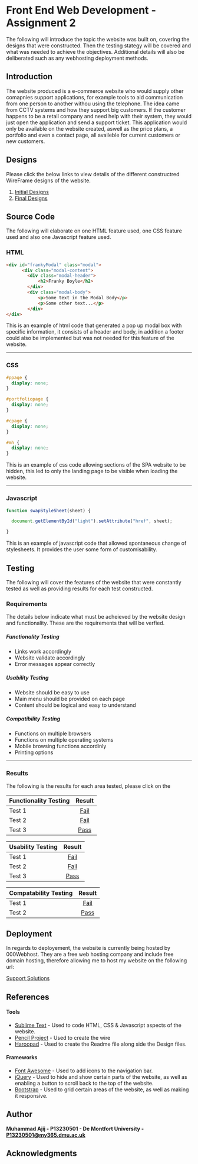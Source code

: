 
# Front End Web Development - Assignment 2

The following will introduce the topic the website was built on, covering the designs that were constructed. Then the testing stategy will be covered and what was needed to achieve the objectives. Additional details will also be deliberated such as any webhosting deployment methods.

## Introduction

The website produced is a e-commerce website who would supply other comapnies support applications, for example tools to aid communication from one person to another withou using the telephone. The idea came from CCTV systems and how they support big customers. If the customer happens to be a retail company and need help with their system, they would just open the application and send a support ticket. This application would only be available on the website created, aswell as the price plans, a portfolio and even a contact page, all availeble for current customers or new customers.

## Designs

Please click the below links to view details of the different constructred WireFrame designs of the website.

1. [Initial Designs](WireFrame-Sketches/Style-1/Style-1.md)
2. [Final Designs](WireFrame-Sketches/Style-2/Style-2.md)

## Source Code

The following will elaborate on one HTML feature used, one CSS feature used and also one Javascript feature used.

### HTML

```html
<div id="frankyModal" class="modal">
	  <div class="modal-content">
		<div class="modal-header">
			<h2>Franky Boyle</h2>
		</div>
        <div class="modal-body">
			<p>Some text in the Modal Body</p>
			<p>Some other text...</p>
	    </div>
</div>
```

This is an example of html code that generated a pop up modal box with specific information, it consists of a header and body, in addition a footer could also be implemented but was not needed for this feature of the website.



_ _ _


### CSS

```css
#ppage {
  display: none;
}

#portfoliopage {
  display: none;
}

#cpage {
  display: none;
}

#mh {
  display: none;
}
```
This is an example of css code allowing sections of the SPA website to be hidden, this led to only the landing page to be visible when loading the website.

_ _ _



### Javascript

```javascript
function swapStyleSheet(sheet) {

  document.getElementById("light").setAttribute("href", sheet);

}
```
This is an example of javascript code that allowed spontaneous change of stylesheets. It provides the user some form of customisability.




## Testing

The following will cover the features of the website that were constantly tested as well as providing results for each test constructed.

### Requirements

The details below indicate what must be acheieved by the website design and functionality. These are the requirements that will be verfied.

##### Functionality Testing

* Links work accordingly
* Website validate accordingly
* Error messages appear correctly

##### Usability Testing

* Website should be easy to use
* Main menu should be provided on each page
* Content should be logical and easy to understand

##### Compatibility Testing

* Functions on multiple browsers
* Functions on multiple operating systems
* Mobile browsing functions accordinly
* Printing options



_ _ _



### Results

The following is the results for each area tested, please click on the 

| Functionality Testing | Result					  |
| --------------------- |:---------------------------:|
|    Test 1  			|  [Fail](http://)  					  |
|    Test 2 			|  [Fail  ](http://)					  |
|    Test 3  			|  [Pass](http://)						  |

| Usability Testing			   | Result	   		     		 |
| ---------------------------- |:---------------------------:|
|    Test 1  				   |  [Fail](http://)                     	 |
|    Test 2                    |  [Fail](http://)                       |
|    Test 3                    |  [Pass](http://)                       |


| Compatability Testing		   | Result			     		 |
| ---------------------------- |:---------------------------:|
|    Test 1                    |  [Fail](http://)                       |
|    Test 2                    |  [Pass](http://)                       |

## Deployment

In regards to deployement, the website is currently being hosted by 000Webhost. They are a free web hosting company and include free domain hosting, therefore allowing me to host my website on the following url:

[Support Solutions](http://)

## References

#### Tools

* [Sublime Text](https://www.sublimetext.com) - Used to code HTML, CSS & Javascript aspects of the website.
* [Pencil Project](http://pencil.evolus.vn) - Used to create the wire
* [Haroopad](http://pad.haroopress.com/user.html) - Used to create the Readme file along side the Design files.

#### Frameworks

* [Font Awesome](http://fontawesome.io) - Used to add icons to the navigation bar.
* [jQuery](https://jquery.com) - Used to hide and show certain parts of the website, as well as enabling a button to scroll back to the top of the website.
* [Bootstrap](http://getbootstrap.com) - Used to grid certain areas of the website, as well as making it responsive.


## Author

**Muhammad Ajij - P13230501 - De Montfort University - P13230501@my365.dmu.ac.uk**


## Acknowledgments






